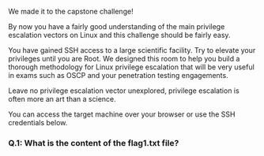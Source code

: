 We made it to the capstone challenge!

By now you have a fairly good understanding of the main privilege escalation vectors on Linux and this challenge should be fairly easy.

You have gained SSH access to a large scientific facility. Try to elevate your privileges until you are Root.
We designed this room to help you build a thorough methodology for Linux privilege escalation that will be very useful in exams such as OSCP and your penetration testing engagements.

Leave no privilege escalation vector unexplored, privilege escalation is often more an art than a science.

You can access the target machine over your browser or use the SSH credentials below.
### Q.1: What is the content of the flag1.txt file?

